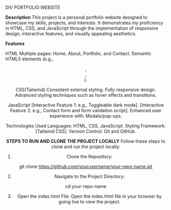 DiV PORTFOLIO WEBSITE

**Description**
This project is a personal portfolio website designed to showcase my skills, projects, and interests. 
It demonstrates my proficiency in HTML, CSS, and JavaScript through the implementation of responsive design, interactive features, and visually appealing aesthetics.

**Features**

HTML
Multiple pages: Home, About, Portfolio, and Contact.
Semantic HTML5 elements (e.g., <header>, <main>, <section>).

CSS(Tailwind)
Consistent external styling.
Fully responsive design.
Advanced styling techniques such as hover effects and transitions.

JavaScript
[Interactive Feature 1: e.g., Toggleable dark mode].
[Interactive Feature 2: e.g., Contact form and form validation script].
Enhanced user experience with:
Modals/pop-ups.

Technologies Used
Languages: HTML, CSS, JavaScript.
Styling Framework: [Tailwind CSS].
Version Control: Git and GitHub.


**STEPS TO RUN AND CLONE THE PROJECT LOCALLY**
Follow these steps to clone and run the project locally:

1. Clone the Repository:

git clone https://github.com/yourusername/your-repo-name.git

2. Navigate to the Project Directory:

cd your-repo-name  

3. Open the index.html File:
Open the index.html file in your browser by going live to view the project.
